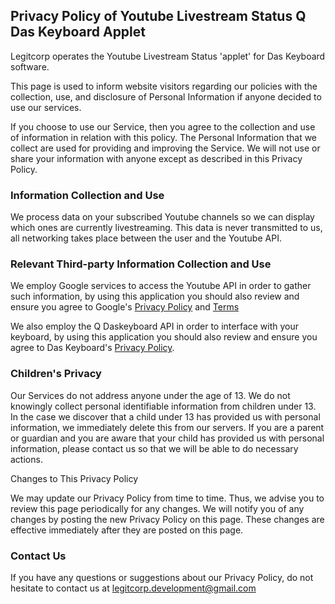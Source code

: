 ## Privacy Policy of Youtube Livestream Status Q Das Keyboard Applet

Legitcorp operates the Youtube Livestream Status 'applet' for  Das Keyboard software.

This page is used to inform website visitors regarding our policies with the collection, use, and disclosure of Personal Information if anyone decided to use our services.

If you choose to use our Service, then you agree to the collection and use of information in relation with this policy. The Personal Information that we collect are used for providing and improving the Service. We will not use or share your information with anyone except as described in this Privacy Policy.

### Information Collection and Use

We process data on your subscribed Youtube channels so we can display which ones are currently livestreaming. This data is never transmitted to us, all networking takes place between the user and the Youtube API.

### Relevant Third-party Information Collection and Use

We employ Google services to access the Youtube API in order to gather such information, by using this application you should also review and ensure you agree to Google's [Privacy Policy](https://policies.google.com/privacy) and [Terms](https://policies.google.com/terms)

We also employ the Q Daskeyboard API in order to interface with your keyboard, by using this application you should also review and ensure you agree to Das Keyboard's [Privacy Policy](https://www.daskeyboard.com/privacy-policy/).

### Children's Privacy

Our Services do not address anyone under the age of 13. We do not knowingly collect personal identifiable information from children under 13. In the case we discover that a child under 13 has provided us with personal information, we immediately delete this from our servers. If you are a parent or guardian and you are aware that your child has provided us with personal information, please contact us so that we will be able to do necessary actions.

Changes to This Privacy Policy

We may update our Privacy Policy from time to time. Thus, we advise you to review this page periodically for any changes. We will notify you of any changes by posting the new Privacy Policy on this page. These changes are effective immediately after they are posted on this page.

### Contact Us

If you have any questions or suggestions about our Privacy Policy, do not hesitate to contact us at legitcorp.development@gmail.com 
